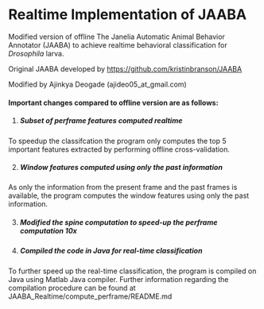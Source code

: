 # Realtime Implementation of JAABA
Modified version of offline The Janelia Automatic Animal Behavior Annotator (JAABA) to achieve realtime behavioral classification for *Drosophila* larva.

Original JAABA developed by https://github.com/kristinbranson/JAABA

Modified by Ajinkya Deogade (ajideo05_at_gmail.com)

#### Important changes compared to offline version are as follows:
1. ##### Subset of perframe features computed realtime
To speedup the classifcation the program only computes the top 5 important features extracted by performing offline cross-validation.

2. ##### Window features computed using only the past information
As only the information from the present frame and the past frames is available, the program computes the window features using only the past information. 

3. ##### Modified the spine computation to speed-up the perframe computation 10x

4. ##### Compiled the code in Java for real-time classification
To further speed up the real-time classification, the program is compiled on Java using Matlab Java compiler. Further information regarding the compilation procedure can be found at JAABA_Realtime/compute_perframe/README.md 
